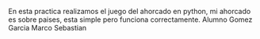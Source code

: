 En esta practica realizamos el juego del ahorcado en python, mi ahorcado es sobre paises, esta simple pero funciona correctamente. Alumno Gomez Garcia Marco Sebastian
